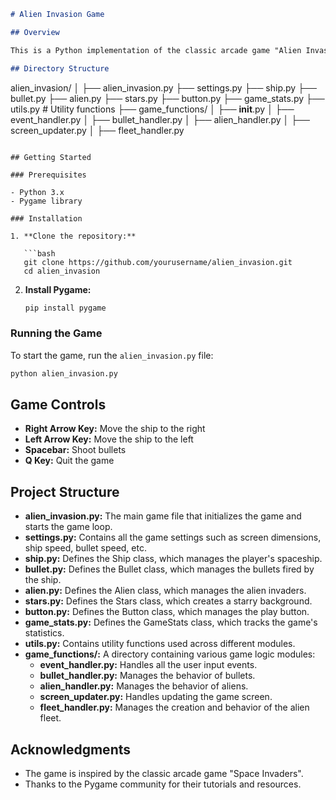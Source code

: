 ```markdown
# Alien Invasion Game

## Overview

This is a Python implementation of the classic arcade game "Alien Invasion" using the Pygame library. The game involves a spaceship controlled by the player that must shoot down waves of incoming aliens.

## Directory Structure

```
alien_invasion/
│
├── alien_invasion.py
├── settings.py
├── ship.py
├── bullet.py
├── alien.py
├── stars.py
├── button.py
├── game_stats.py
├── utils.py  # Utility functions
├── game_functions/
│   ├── __init__.py
│   ├── event_handler.py
│   ├── bullet_handler.py
│   ├── alien_handler.py
│   ├── screen_updater.py
│   ├── fleet_handler.py
```

## Getting Started

### Prerequisites

- Python 3.x
- Pygame library

### Installation

1. **Clone the repository:**

   ```bash
   git clone https://github.com/yourusername/alien_invasion.git
   cd alien_invasion
   ```

2. **Install Pygame:**

   ```bash
   pip install pygame
   ```

### Running the Game

To start the game, run the `alien_invasion.py` file:

```bash
python alien_invasion.py
```

## Game Controls

- **Right Arrow Key:** Move the ship to the right
- **Left Arrow Key:** Move the ship to the left
- **Spacebar:** Shoot bullets
- **Q Key:** Quit the game

## Project Structure

- **alien_invasion.py:** The main game file that initializes the game and starts the game loop.
- **settings.py:** Contains all the game settings such as screen dimensions, ship speed, bullet speed, etc.
- **ship.py:** Defines the Ship class, which manages the player's spaceship.
- **bullet.py:** Defines the Bullet class, which manages the bullets fired by the ship.
- **alien.py:** Defines the Alien class, which manages the alien invaders.
- **stars.py:** Defines the Stars class, which creates a starry background.
- **button.py:** Defines the Button class, which manages the play button.
- **game_stats.py:** Defines the GameStats class, which tracks the game's statistics.
- **utils.py:** Contains utility functions used across different modules.
- **game_functions/:** A directory containing various game logic modules:
  - **event_handler.py:** Handles all the user input events.
  - **bullet_handler.py:** Manages the behavior of bullets.
  - **alien_handler.py:** Manages the behavior of aliens.
  - **screen_updater.py:** Handles updating the game screen.
  - **fleet_handler.py:** Manages the creation and behavior of the alien fleet.



## Acknowledgments

- The game is inspired by the classic arcade game "Space Invaders".
- Thanks to the Pygame community for their tutorials and resources.
```


